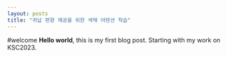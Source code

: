 ```yaml
---
layout: posts
title: "귀납 편향 제공을 위한 색채 어텐션 학습"
---
```


#welcome
 **Hello world**, this is my first blog post.
 Starting with my work on KSC2023.
